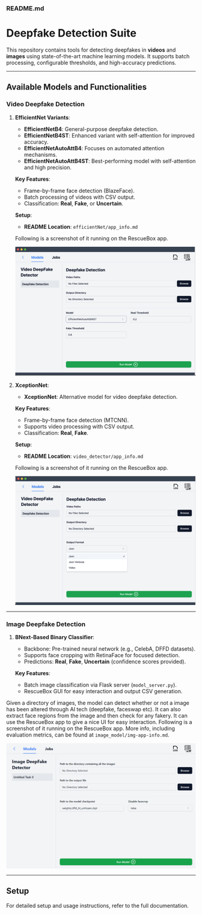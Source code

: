### README.md

# Deepfake Detection Suite

This repository contains tools for detecting deepfakes in **videos** and **images** using state-of-the-art machine learning models. It supports batch processing, configurable thresholds, and high-accuracy predictions.

---

## Available Models and Functionalities

### **Video Deepfake Detection**
1. **EfficientNet Variants**:
   - **EfficientNetB4**: General-purpose deepfake detection.
   - **EfficientNetB4ST**: Enhanced variant with self-attention for improved accuracy.
   - **EfficientNetAutoAttB4**: Focuses on automated attention mechanisms.
   - **EfficientNetAutoAttB4ST**: Best-performing model with self-attention and high precision.
   
   **Key Features**:
   - Frame-by-frame face detection (BlazeFace).
   - Batch processing of videos with CSV output.
   - Classification: **Real**, **Fake**, or **Uncertain**.

   **Setup**:
   - **README Location**: `efficientNet/app_info.md`

    Following is a screenshot of it running on the RescueBox app. 

    ![efficient_model](efficientNet/server.png)

2. **XceptionNet**:
    - **XceptionNet**: Alternative model for video deepfake detection.
    
    **Key Features**:
    - Frame-by-frame face detection (MTCNN).
    - Supports video processing with CSV output.
    - Classification: **Real**, **Fake**.
    
    **Setup**:
    - **README Location**: `video_detector/app_info.md`

    Following is a screenshot of it running on the RescueBox app. 

    ![xception_model](video_detector/server.png)

---

### **Image Deepfake Detection**

1. **BNext-Based Binary Classifier**:
   - Backbone: Pre-trained neural network (e.g., CelebA, DFFD datasets).
   - Supports face cropping with RetinaFace for focused detection.
   - Predictions: **Real**, **Fake**, **Uncertain** (confidence scores provided).

   **Key Features**:
   - Batch image classification via Flask server (`model_server.py`).
   - RescueBox GUI for easy interaction and output CSV generation.


Given a directory of images, the model can detect whether or not a image has been altered through AI tech (deepfake, faceswap etc). It can also extract face regions from the image and then check for any fakery. It can use the RescueBox app to give a nice UI for easy interaction. Following is a screenshot of it running on the RescueBox app. More info, including evaluation metrics, can be found at `image_model/img-app-info.md`. 

![img_model](image_model/image_server.png)

---

## Setup

For detailed setup and usage instructions, refer to the full documentation.

